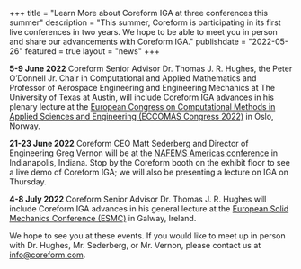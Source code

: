 +++
title = "Learn More about Coreform IGA at three conferences this summer"
description = "This summer, Coreform is participating in its first live conferences in two years. We hope to be able to meet you in person and share our advancements with Coreform IGA."
publishdate = "2022-05-26"
featured = true
layout = "news"
+++


<strong>5-9 June 2022</strong> Coreform Senior Advisor Dr. Thomas J. R. Hughes, the Peter O’Donnell Jr. Chair in Computational and Applied Mathematics and Professor of Aerospace Engineering and Engineering Mechanics at The University of Texas at Austin, will include Coreform IGA advances in his plenary lecture at the [​European Congress on Computational Methods in Applied Sciences and Engineering (ECCOMAS Congress 2022)](https://www.eccomas2022.org/frontal/invitedlectures.asp) in Oslo, Norway.

<strong>21-23 June 2022</strong> Coreform CEO Matt Sederberg and Director of Engineering Greg Vernon will be at the [NAFEMS Americas conference](https://www.nafems.org/events/nafems/2022/nafems-americas-conference) in Indianapolis, Indiana. Stop by the Coreform booth on the exhibit floor to see a live demo of Coreform IGA; we will also be presenting a lecture on IGA on Thursday. 

<strong>4-8 July 2022</strong> Coreform Senior Advisor Dr. Thomas J. R. Hughes will include Coreform IGA advances in his general lecture at the [European Solid Mechanics Conference (ESMC)](https://www.esmc2022.org/plenary-lectures) in Galway, Ireland.

We hope to see you at these events. If you would like to meet up in person with Dr. Hughes, Mr. Sederberg, or Mr. Vernon, please contact us at info@coreform.com.
